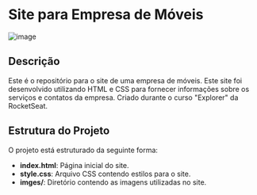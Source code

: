 # Site para Empresa de Móveis
![image](https://github.com/jaoquirino/projeto01/assets/105396440/1b382334-6925-445d-97fd-6acd0b98922a)

## Descrição
Este é o repositório para o site de uma empresa de móveis. Este site foi desenvolvido utilizando HTML e CSS para fornecer informações sobre os serviços e contatos da empresa.
Criado durante o curso "Explorer" da RocketSeat.

## Estrutura do Projeto
O projeto está estruturado da seguinte forma:

- **index.html**: Página inicial do site.
- **style.css**: Arquivo CSS contendo estilos para o site.
- **imges/**: Diretório contendo as imagens utilizadas no site.
